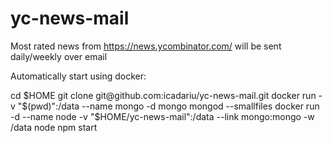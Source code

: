 # yc-news-mail
Most rated news from https://news.ycombinator.com/ will be sent daily/weekly over email

Automatically start using docker:

cd $HOME
git clone git@github.com:icadariu/yc-news-mail.git
docker run -v "$(pwd)":/data --name mongo -d mongo mongod --smallfiles
docker run -d --name node -v "$HOME/yc-news-mail":/data --link mongo:mongo -w /data node npm start
